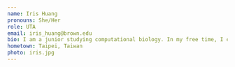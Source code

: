 ```yaml
---
name: Iris Huang
pronouns: She/Her
role: UTA 
email: iris_huang@brown.edu
bio: I am a junior studying computational biology. In my free time, I enjoy doing crosswords and looking at houses I can't afford on Zillow. 
hometown: Taipei, Taiwan
photo: iris.jpg
---
```


